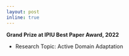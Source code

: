 ```yaml
---
layout: post
inline: true
---
```


**Grand Prize at IPIU Best Paper Award, 2022** 
- Research Topic: Active Domain Adaptation
